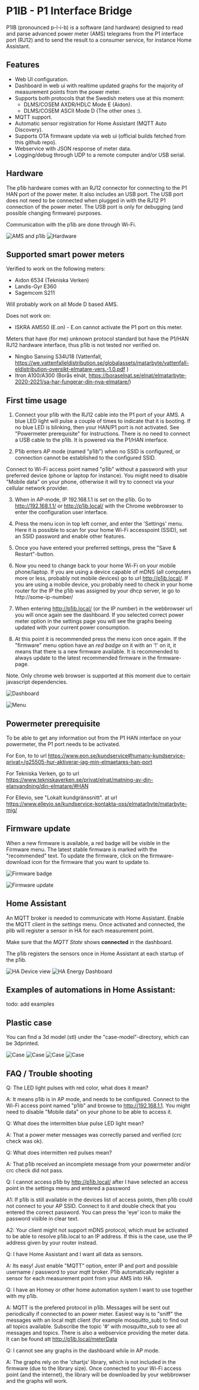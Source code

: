 # P1IB - P1 Interface Bridge
P1IB (pronounced p-l-i-b) is a software (and hardware) designed to read and parse advanced power meter (AMS) telegrams from the P1 
interface port (RJ12) and to send the result to a consumer service, for instance Home Assistant.

## Features
- Web UI configuration.
- Dashboard in web ui with realtime updated graphs for the majority of measurement points from the power meter.
- Supports both protocols that the Swedish meters use at this moment:
  - DLMS/COSEM AXDR/HDLC Mode E (Aidon).
  - DLMS/COSEM ASCII Mode D (The other ones :).
- MQTT support.
- Automatic sensor registration for Home Assistant (MQTT Auto Discovery).
- Supports OTA firmware update via web ui (official builds fetched from this github repo).
- Webservice with JSON response of meter data.
- Logging/debug through UDP to a remote computer and/or USB serial.

## Hardware 
The p1ib hardware comes with an RJ12 connector for connecting to the P1 HAN port of the power meter. It also includes an USB port.
The USB port does not need to be connected when plugged in with the RJ12 P1 connection of the power meter. The USB port is only for debugging (and possible changing firmware) purposes.

Communication with the p1ib are done through Wi-Fi.

![AMS and p1ib](images/meter.jpg?raw=true "AMS and p1ib")
![Hardware](images/hw_rev_d.jpg?raw=true "Hardware")

## Supported smart power meters
Verified to work on the following meters:
- Aidon 6534 (Tekniska Verken)
- Landis-Gyr E360
- Sagemcom S211

Will probably work on all Mode D based AMS.

Does not work on:
- ISKRA AM550 (E.on) - E.on cannot activate the P1 port on this meter.


Meters that have (for me) unknown protocol standard but have the P1/HAN RJ12 hardware interface, thus p1ib is not tested nor verified on.
- Ningbo Sanxing S34U18 (Vattenfall, https://we.vattenfalleldistribution.se/globalassets/matarbyte/vattenfall-eldistribution-oversikt-elmatare-vers.-1.0.pdf )
- Itron A100/A300 (Borås elnät, https://boraselnat.se/elnat/elmatarbyte-2020-2021/sa-har-fungerar-din-nya-elmatare/)

## First time usage

1. Connect your p1ib with the RJ12 cable into the P1 port of your AMS. A blue LED light will pulse a couple of times to indicate that it is booting. If no blue LED is blinking, then your HAN/P1 port is not activated. See "Powermeter prerequisite" for instructions. 
There is no need to connect a USB cable to the p1ib. It is powered via the P1/HAN interface.

2. P1ib enters AP mode (named "p1ib") when no SSID is configured, or connection cannot be established to the configured SSID.

Connect to Wi-Fi access point named "p1ib" without a password with your preferred device (phone or laptop for instance). You might need to disable "Mobile data" on your phone, otherwise it will try to connect via your cellular network provider.

3. When in AP-mode, IP 192.168.1.1 is set on the p1ib. Go to http://192.168.1.1/ or http://p1ib.local/ with the Chrome webbrowser to enter the configuration user interface.

4. Press the menu icon in top left corner, and enter the 'Settings' menu. Here it is possible to scan for your home Wi-Fi accesspoint (SSID), set an SSID password and enable other features.

5. Once you have entered your preferred settings, press the "Save & Restart"-button. 

6. Now you need to change back to your home Wi-Fi on your mobile phone/laptop. If you are using a device capable of mDNS (all computers more or less, probably not mobile devices) go to url http://p1ib.local/. If you are using a mobile device, you probably need to check in your home router for the IP the p1ib was assigned by your dhcp server, ie go to http://some-ip-number/

7. When entering http://p1ib.local/ (or the IP number) in the webbrowser url you will once again see the dashboard. If you selected correct power meter option in the settings page you will see the graphs beeing updated with your current power consumption.

8. At this point it is recommended press the menu icon once again. If the "firmware" menu option have an *red badge* on it with an '!' on it, it means that there is a new firmware available. It is recommended to always update to the latest recommended firmware in the firmware-page.


Note. Only chrome web browser is supported at this moment due to certain javascript dependencies.


![Dashboard](images/dashboard.png?raw=true "Dashboard")

![Menu](images/menu.png?raw=true "Menu")

## Powermeter prerequisite

To be able to get any information out from the P1 HAN interface on your powermeter, the P1 port needs to be activated.

For Eon, to to url https://www.eon.se/kundservice#humany-kundservice-privat=/g25505-hur-aktiverar-jag-min-elmaetares-han-port

For Tekniska Verken, go to url https://www.tekniskaverken.se/privat/elnat/matning-av-din-elanvandning/din-elmatare/#HAN

For Ellevio, see "Lokalt kundgränssnitt". at url https://www.ellevio.se/kundservice-kontakta-oss/elmatarbyte/matarbyte-mig/

## Firmware update

When a new firmware is available, a red badge will be visible in the Firmware menu.
The latest stable firmware is marked with the "recommended" text. 
To update the firmware, click on the firmware-download icon for the firmware that you want to update to.

![Firmware badge](images/firmware_avail.png?raw=true "Firmware badge")

![Firmware update](images/firmware_update.gif?raw=true "Firmware update")

## Home Assistant
An MQTT broker is needed to communicate with Home Assistant. Enable the MQTT client in the *settings* menu. Once activated and connected, the plib will register a sensor in HA for each measurement point.

Make sure that the *MQTT State* shows **connected** in the dashboard.

The p1ib registers the sensors once in Home Assistant at each startup of the p1ib.

![HA Device view](images/ha_devices_view.jpg?raw=true "HA Device view")
![HA Energy Dashboard](images/ha_energy.jpg?raw=true "HA Energy Dashboard")


## Examples of automations in Home Assistant:

todo: add examples

## Plastic case
You can find a 3d model (stl) under the "case-model"-directory, which can be 3dprinted.

![Case](images/case1.jpg?raw=true)
![Case](images/case2.jpg?raw=true)
![Case](images/case_3dprinting.jpg?raw=true)
![Case](images/ledthingy.jpg?raw=true)

## FAQ / Trouble shooting
Q: The LED light pulses with red color, what does it mean?

A: It means p1ib is in AP mode, and needs to be configured. Connect to the Wi-Fi access point named "p1ib" and browse to http://192.168.1.1. You might need to disable "Mobile data" on your phone to be able to access it.


Q: What does the intermitten blue pulse LED light mean?

A: That a power meter messages was correctly parsed and verified (crc check was ok).


Q: What does intermitten red pulses mean? 

A: That p1ib received an incomplete message from your powermeter and/or crc check did not pass.


Q: I cannot access p1ib by http://p1ib.local/ after I have selected an access point in the settings menu and entered a password

A1: If p1ib is still available in the devices list of access points, then p1ib could not connect to your AP SSID. Connect to it and double check that you entered the correct password. You can press the 'eye' icon to make the password visible in clear text.

A2: Your client might not support mDNS protocol, which must be activated to be able to resolve p1ib.local to an IP address. If this is the case, use the IP address given by your router instead.


Q: I have Home Assistant and I want all data as sensors.

A: Its easy! Just enable "MQTT" option, enter IP and port and possible username / password to your mqtt broker. 
   P1ib automatically register a sensor for each measurement point from your AMS into HA.


Q: I have an Homey or other home automation system I want to use together with my p1ib.

A: MQTT is the prefered protocol in p1ib. Messages will be sent out periodically if connected to an power meter. Easiest way is to 
   "sniff" the messages with an local mqtt client (for example mosquitto_sub) to find out all topics available. Subscribe the topic '#' with mosquitto_sub to see all messages and topics.
   There is also a webservice providing the meter data. It can be found att http://p1ib.local/meterData


Q: I cannot see any graphs in the dashboard while in AP mode.

A: The graphs rely on the 'chartjs' library, which is not included in the firmware (due to the library size). Once connected to your Wi-Fi access point (and the internet), the library will be downloaded by your webbrowser and the graphs will work.
